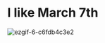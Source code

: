# I like March 7th
![ezgif-6-c6fdb4c3e2](https://github.com/reinfrcd/reinfrcd/assets/167173617/2cbe122a-2c22-4005-83b4-c8e3cf085b99)

